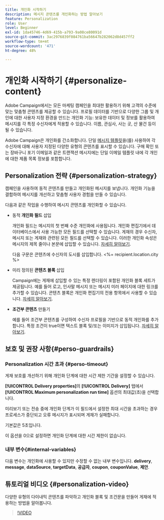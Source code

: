 ```yaml
---
title: 개인화 시작하기
description: 메시지 콘텐츠를 개인화하는 방법 알아보기
feature: Personalization
role: User
level: Beginner
exl-id: 1da45746-4d69-415b-a793-9a08ce80091d
source-git-commit: 3ac2976839f084761ba56647b282062d8d457ff2
workflow-type: tm+mt
source-wordcount: '471'
ht-degree: 48%

---
```


# 개인화 시작하기 {#personalize-content}

Adobe Campaign에서는 모든 마케팅 캠페인을 최대한 활용하기 위해 고객의 수준에 맞는 맞춤형 콘텐츠를 제공할 수 있습니다. 프로필 데이터를 기반으로 다양한 그룹 및 개인에 대한 사용자 지정 환경을 만드는 개인화 기능: 보유한 데이터 및 정보를 활용하여 메시지를 각 특정 수신자에게 적용할 수 있습니다. 이름, 관심사, 사는 곳, 산 물건 등이 될 수 있습니다.

Adobe Campaign은 개인화를 간소화합니다. 단일 [메시지 템플릿](create-templates.md)을(를) 사용하여 각 수신자에 대해 사용자 지정된 다양한 유형의 콘텐츠를 표시할 수 있습니다. 구매 확인 또는 장바구니 포기 이메일과 같은 트랜잭션 메시지에는 단일 이메일 템플릿 내에 각 개인에 대한 제품 목록 정보를 포함합니다.


## Personalization 전략 {#personalization-strategy}

캠페인을 사용하여 동적 콘텐츠를 만들고 개인화된 메시지를 보냅니다. 개인화 기능을 결합하여 메시지를 개선하고 맞춤형 사용자 경험을 만들 수 있습니다.

다음과 같은 작업을 수행하여 메시지 콘텐츠를 개인화할 수 있습니다.

* 동적 **개인화 필드** 삽입

  개인화 필드는 메시지의 첫 번째 수준 개인화에 사용됩니다. 개인화 편집기에서 데이터베이스에서 사용 가능한 모든 필드를 선택할 수 있습니다. 게재의 경우 수신자, 메시지 또는 게재와 관련된 모든 필드를 선택할 수 있습니다. 이러한 개인화 속성은 메시지의 제목 줄이나 본문에 삽입할 수 있습니다. [자세히 알아보기](personalization-fields.md).

  다음 구문은 콘텐츠에 수신자의 도시를 삽입합니다. &lt;%= recipient.location.city %>

* 미리 정의된 **콘텐츠 블록** 삽입

  Campaign에는 게재에 삽입할 수 있는 특정 렌더링이 포함된 개인화 블록 세트가 제공됩니다. 예를 들어 로고, 인사말 메시지 또는 메시지 미러 페이지에 대한 링크를 추가할 수 있습니다. 콘텐츠 블록은 개인화 편집기의 전용 항목에서 사용할 수 있습니다. [자세히 알아보기](personalization-blocks.md).

* **조건부 콘텐츠** 만들기

  예를 들어 조건부 콘텐츠를 구성하여 수신자 프로필을 기반으로 동적 개인화를 추가합니다. 특정 조건이 true이면 텍스트 블록 및/또는 이미지가 삽입됩니다. [자세히 알아보기](conditions.md).

<!--* Add **personalized offers**
    
    Insert personalized offers in your message content, depending on the recipient location, the current weather, or the last purchase order.
-->


## 보호 및 권장 사항{#perso-guardrails}

### Personalization 시간 초과 {#perso-timeout}

게재 보호를 개선하기 위해 개인화 단계에 대한 시간 제한 기간을 설정할 수 있습니다.

**[!UICONTROL Delivery properties]**&#x200B;의 **[!UICONTROL Delivery]** 탭에서 **[!UICONTROL Maximum personalization run time]** 옵션의 최대값(초)을 선택합니다.

미리보기 또는 전송 중에 개인화 단계가 이 필드에서 설정한 최대 시간을 초과하는 경우 프로세스가 중단되고 오류 메시지가 표시되며 게재가 실패합니다.

기본값은 5초입니다.

이 옵션을 0으로 설정하면 개인화 단계에 대한 시간 제한이 없습니다.


### 내부 변수{#internal-variables}

다음 변수는 개인화에 사용할 수 있지만 수정할 수 없는 내부 변수입니다. **delivery**, **message**, **dataSource**, **targetData**, **공급자**, **coupon**, **couponValue**, **제안**.


## 튜토리얼 비디오 {#personalization-video}

다양한 유형의 다이내믹 콘텐츠를 파악하고 개인화 블록 및 조건문을 만들어 게재에 적용하는 방법을 알아봅니다.


>[!VIDEO](https://video.tv.adobe.com/v/335734?quality=12)
